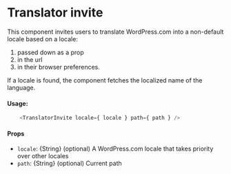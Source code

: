 Translator invite
==========

This component invites users to translate WordPress.com into a non-default locale based on a locale:

1. passed down as a prop
2. in the url
3. in their browser preferences.

If a locale is found, the component fetches the localized name of the language.

#### Usage:

```javascript
	<TranslatorInvite locale={ locale } path={ path } />
```

#### Props

* `locale`: {String} (optional) A WordPress.com locale that takes priority over other locales
* `path`: {String} (optional) Current path

